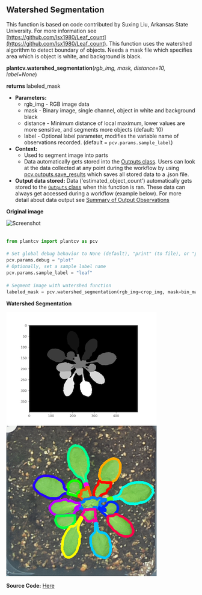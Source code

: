 ## Watershed Segmentation

This function is based on code contributed by Suxing Liu, Arkansas State University.
For more information see [https://github.com/lsx1980/Leaf_count](https://github.com/lsx1980/Leaf_count).
This function uses the watershed algorithm to detect boundary of objects.
Needs a mask file which specifies area which is object is white, and background is black.

**plantcv.watershed_segmentation**(*rgb_img, mask, distance=10, label=None*)

**returns** labeled_mask

- **Parameters:**
    - rgb_img - RGB image data
    - mask - Binary image, single channel, object in white and background black
    - distance - Minimum distance of local maximum, lower values are more sensitive, and segments more objects (default: 10)
    - label - Optional label parameter, modifies the variable name of observations recorded. (default = `pcv.params.sample_label`)
- **Context:**
    - Used to segment image into parts
    - Data automatically gets stored into the [Outputs class](outputs.md). Users can look at the data collected at any point during 
    the workflow by using [pcv.outputs.save_results](outputs.md) which saves all stored data to a .json file.
- **Output data stored:** Data ('estimated_object_count') automatically gets stored to the [`Outputs` class](outputs.md) when this function is ran. 
    These data can always get accessed during a workflow (example below). For more detail about data output see [Summary of Output Observations](output_measurements.md#summary-of-output-observations)

**Original image**

![Screenshot](img/documentation_images/watershed/543_auto_cropped.jpg)

```python

from plantcv import plantcv as pcv

# Set global debug behavior to None (default), "print" (to file), or "plot" (Jupyter Notebooks or X11)
pcv.params.debug = "plot"
# Optionally, set a sample label name
pcv.params.sample_label = "leaf"

# Segment image with watershed function
labeled_mask = pcv.watershed_segmentation(rgb_img=crop_img, mask=bin_mask, distance=10)

```

**Watershed Segmentation**

![Screenshot](img/documentation_images/watershed/watershed-labels.png)
![Screenshot](img/documentation_images/watershed/watershed.jpg)

**Source Code:** [Here](https://github.com/danforthcenter/plantcv/blob/main/plantcv/plantcv/watershed.py)
